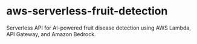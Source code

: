 # aws-serverless-fruit-detection
Serverless API for AI-powered fruit disease detection using AWS Lambda, API Gateway, and Amazon Bedrock.
